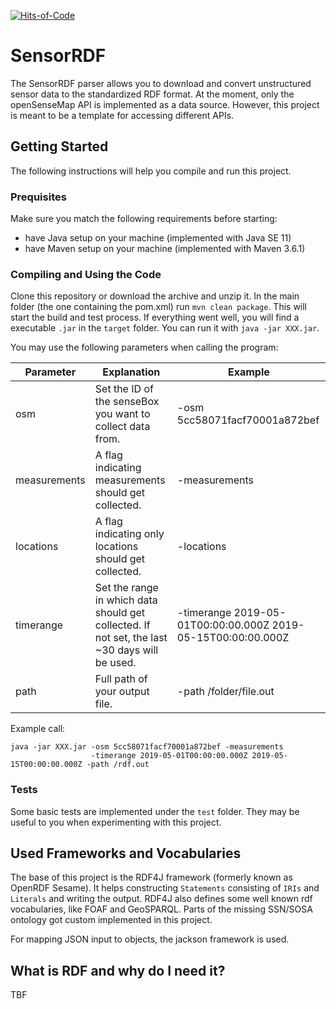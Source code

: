 [![Hits-of-Code](https://hitsofcode.com/github.com/openhistoricaldatamap/sensorrdf)](https://hitsofcode.com/view/github.com/openhistoricaldatamap/sensorrdf)

# SensorRDF

The SensorRDF parser allows you to download and convert unstructured sensor data to the standardized RDF format. At the moment, only the openSenseMap API is implemented as a data source. However, this project is meant to be a template for accessing different APIs.

## Getting Started

The following instructions will help you compile and run this project.

### Prequisites

Make sure you match the following requirements before starting:

* have Java setup on your machine (implemented with Java SE 11)
* have Maven setup on your machine (implemented with Maven 3.6.1)

### Compiling and Using the Code

Clone this repository or download the archive and unzip it. In the main folder (the one containing the pom.xml) run `mvn clean package`. This will start the build and test process. If everything went well, you will find a executable `.jar` in the `target` folder. You can run it with `java -jar XXX.jar`.

You may use the following parameters when calling the program:

|Parameter|Explanation|Example|
|---|---|---|
|osm|Set the ID of the senseBox you want to collect data from.|-osm 5cc58071facf70001a872bef|
|measurements|A flag indicating measurements should get collected.|-measurements|
|locations|A flag indicating only locations should get collected.|-locations|
|timerange|Set the range in which data should get collected. If not set, the last ~30 days will be used.|-timerange 2019-05-01T00:00:00.000Z 2019-05-15T00:00:00.000Z|
|path|Full path of your output file.|-path /folder/file.out|

Example call:
```
java -jar XXX.jar -osm 5cc58071facf70001a872bef -measurements
                  -timerange 2019-05-01T00:00:00.000Z 2019-05-15T00:00:00.000Z -path /rdf.out
```

### Tests

Some basic tests are implemented under the `test` folder. They may be useful to you when experimenting with this project.

## Used Frameworks and Vocabularies

The base of this project is the RDF4J framework (formerly known as OpenRDF Sesame). It helps constructing `Statements` consisting of `IRIs` and `Literals` and writing the output. RDF4J also defines some well known rdf vocabularies, like FOAF and GeoSPARQL. Parts of the missing SSN/SOSA ontology got custom implemented in this project.

For mapping JSON input to objects, the jackson framework is used.

## What is RDF and why do I need it?

TBF
